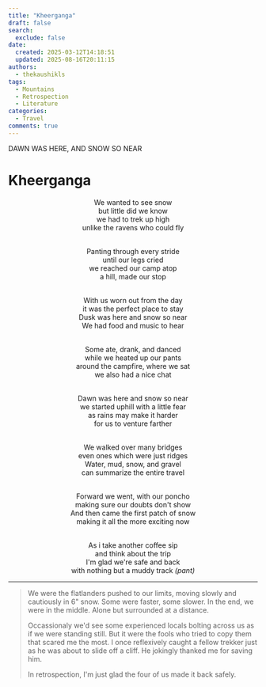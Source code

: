 ```yaml
---
title: "Kheerganga"
draft: false
search:
  exclude: false
date:
  created: 2025-03-12T14:18:51
  updated: 2025-08-16T20:11:15
authors:
  - thekaushikls
tags:
  - Mountains
  - Retrospection
  - Literature
categories:
  - Travel
comments: true
---
```


DAWN WAS HERE, AND SNOW SO NEAR
<!-- more -->
# Kheerganga

<center>
We wanted to see snow
<br>but little did we know
<br>we had to trek up high
<br>unlike the ravens who could fly

<br>Panting through every stride
<br>until our legs cried
<br>we reached our camp atop
<br>a hill, made our stop

<br>With us worn out from the day
<br>it was the perfect place to stay
<br>Dusk was here and snow so near
<br>We had food and music to hear

<br>Some ate, drank, and danced
<br>while we heated up our pants
<br>around the campfire, where we sat
<br>we also had a nice chat

<br>Dawn was here and snow so near
<br>we started uphill with a little fear
<br>as rains may make it harder
<br>for us to venture farther

<br>We walked over many bridges
<br>even ones which were just ridges
<br>Water, mud, snow, and gravel
<br>can summarize the entire travel

<br>Forward we went, with our poncho
<br>making sure our doubts don't show
<br>And then came the first patch of snow
<br>making it all the more exciting now

<br>As i take another coffee sip
<br>and think about the trip
<br>I'm glad we're safe and back
<br>with nothing but a muddy track *(pant)*
</center>

---
> We were the flatlanders pushed to our limits, moving slowly and cautiously in 6" snow. Some were faster, some slower. In the end, we were in the middle. Alone but surrounded at a distance.
> 
> Occassionaly we'd see some experienced locals bolting across us as if we were standing still. But it were the fools who tried to copy them that scared me the most. I once reflexively caught a fellow trekker just as he was about to slide off a cliff. He jokingly thanked me for saving him.
> 
> In retrospection, I'm just glad the four of us made it back safely.
